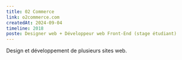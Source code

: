 ```yaml
---
title: 02 Commerce
link: o2commerce.com
createdAt: 2024-09-04
timeline: 2018
poste: Designer web + Développeur web Front-End (stage étudiant)
---
```


Design et développement de plusieurs sites web.
